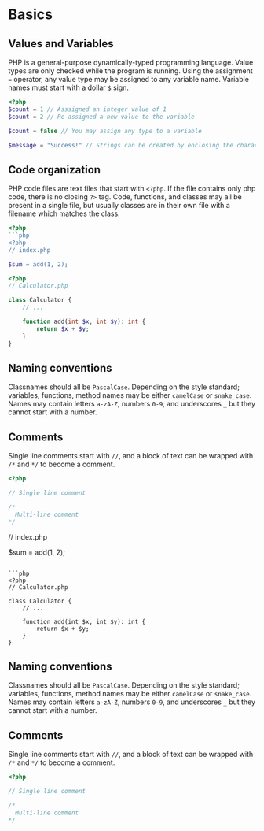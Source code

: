 # Basics

## Values and Variables

PHP is a general-purpose dynamically-typed programming language.
Value types are only checked while the program is running.
Using the assignment `=` operator, any value type may be assigned to any variable name.
Variable names must start with a dollar `$` sign.

```php
<?php
$count = 1 // Asssigned an integer value of 1
$count = 2 // Re-assigned a new value to the variable

$count = false // You may assign any type to a variable

$message = "Success!" // Strings can be created by enclosing the character within single `'` or double `"` quotes.
```

## Code organization

PHP code files are text files that start with `<?php`.
If the file contains only php code, there is no closing `?>` tag.
Code, functions, and classes may all be present in a single file, but usually classes are in their own file with a filename which matches the class.

```php
<?php
```php
<?php
// index.php

$sum = add(1, 2);
```

```php
<?php
// Calculator.php

class Calculator {
    // ...

    function add(int $x, int $y): int {
        return $x + $y;
    }
}
```

## Naming conventions

Classnames should all be `PascalCase`.
Depending on the style standard; variables, functions, method names may be either `camelCase` or `snake_case`.
Names may contain letters `a-zA-Z`, numbers `0-9`, and underscores `_` but they cannot start with a number.

## Comments

Single line comments start with `//`, and a block of text can be wrapped with `/*` and  `*/` to become a comment.

```php
<?php

// Single line comment

/*
  Multi-line comment
*/
```
// index.php

$sum = add(1, 2);
```

```php
<?php
// Calculator.php

class Calculator {
    // ...

    function add(int $x, int $y): int {
        return $x + $y;
    }
}
```

## Naming conventions

Classnames should all be `PascalCase`.
Depending on the style standard; variables, functions, method names may be either `camelCase` or `snake_case`.
Names may contain letters `a-zA-Z`, numbers `0-9`, and underscores `_` but they cannot start with a number.

## Comments

Single line comments start with `//`, and a block of text can be wrapped with `/*` and  `*/` to become a comment.

```php
<?php

// Single line comment

/*
  Multi-line comment
*/
```
